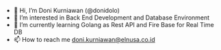 - 👋  Hi, I’m Doni Kurniawan (@donidolo)
- 👀  I’m interested in Back End Development and Database Environment
- 🌱  I’m currently learning Golang as Rest API and Fire Base for Real Time DB
- 📫  How to reach me doni.kurniawan@elnusa.co.id
